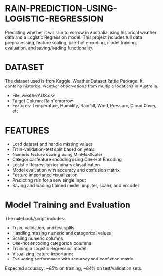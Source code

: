 # RAIN-PREDICTION-USING-LOGISTIC-REGRESSION
Predicting whether it will rain tomorrow in Australia using historical weather data and a Logistic Regression model. This project includes full data preprocessing, feature scaling, one-hot encoding, model training, evaluation, and saving/loading functionality.

# DATASET
The dataset used is from Kaggle: Weather Dataset Rattle Package. It contains historical weather observations from multiple locations in Australia.

- File: weatherAUS.csv
- Target Column: RainTomorrow
- Features: Temperature, Humidity, Rainfall, Wind, Pressure, Cloud Cover, etc.

# FEATURES
- Load dataset and handle missing values
- Train-validation-test split based on years
- Numeric feature scaling using MinMaxScaler
- Categorical feature encoding using One-Hot Encoding
- Logistic Regression for binary classification
- Model evaluation with accuracy and confusion matrix
- Feature importance visualization
- Predicting rain for a new single input
- Saving and loading trained model, imputer, scaler, and encoder

# Model Training and Evaluation
The notebook/script includes:

- Train, validation, and test splits
- Handling missing numeric and categorical values
- Scaling numeric columns
- One-hot encoding categorical columns
- Training a Logistic Regression model
- Visualizing feature importance
- Evaluating performance with accuracy and confusion matrix.

Expected accuracy: ~85% on training, ~84% on test/validation sets.

